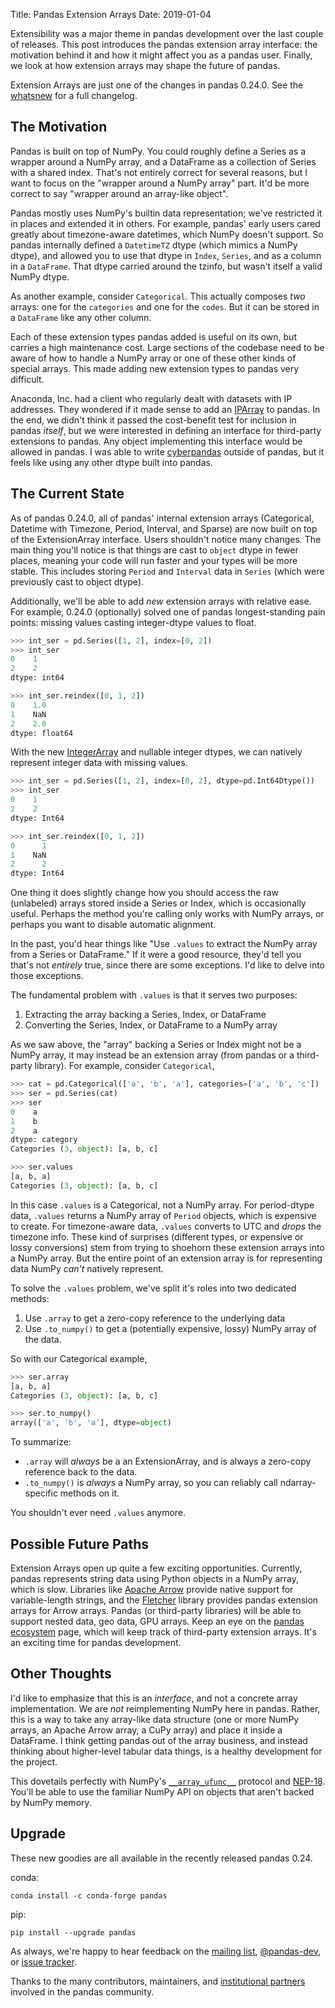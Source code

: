 Title: Pandas Extension Arrays
Date: 2019-01-04

Extensibility was a major theme in pandas development over the last couple of
releases. This post introduces the pandas extension array interface: the
motivation behind it and how it might affect you as a pandas user. Finally, we
look at how extension arrays may shape the future of pandas.

Extension Arrays are just one of the changes in pandas 0.24.0. See the
[whatsnew][whatsnew] for a full changelog.

## The Motivation

Pandas is built on top of NumPy. You could roughly define a Series as a wrapper
around a NumPy array, and a DataFrame as a collection of Series with a shared
index. That's not entirely correct for several reasons, but I want to focus on
the "wrapper around a NumPy array" part. It'd be more correct to say "wrapper
around an array-like object".

Pandas mostly uses NumPy's builtin data representation; we've restricted it in
places and extended it in others. For example, pandas' early users cared greatly
about timezone-aware datetimes, which NumPy doesn't support. So pandas
internally defined a `DatetimeTZ` dtype (which mimics a NumPy dtype), and
allowed you to use that dtype in `Index`, `Series`, and as a column in a
`DataFrame`. That dtype carried around the tzinfo, but wasn't itself a valid
NumPy dtype.

As another example, consider `Categorical`. This actually composes *two* arrays:
one for the `categories` and one for the `codes`. But it can be stored in a
`DataFrame` like any other column.

Each of these extension types pandas added is useful on its own, but carries a
high maintenance cost. Large sections of the codebase need to be aware of how to
handle a NumPy array or one of these other kinds of special arrays. This made
adding new extension types to pandas very difficult.

Anaconda, Inc. had a client who regularly dealt with datasets with IP addresses.
They wondered if it made sense to add an [IPArray][IPArray] to pandas. In the
end, we didn't think it passed the cost-benefit test for inclusion in pandas
*itself*, but we were interested in defining an interface for third-party
extensions to pandas. Any object implementing this interface would be allowed in
pandas. I was able to write [cyberpandas][cyberpandas] outside of pandas, but it
feels like using any other dtype built into pandas.

## The Current State

As of pandas 0.24.0, all of pandas' internal extension arrays (Categorical,
Datetime with Timezone, Period, Interval, and Sparse) are now built on top of
the ExtensionArray interface. Users shouldn't notice many changes. The main
thing you'll notice is that things are cast to `object` dtype in fewer places,
meaning your code will run faster and your types will be more stable. This
includes storing `Period` and `Interval` data in `Series` (which were previously
cast to object dtype).

Additionally, we'll be able to add *new* extension arrays with relative ease.
For example, 0.24.0 (optionally) solved one of pandas longest-standing pain
points: missing values casting integer-dtype values to float.


```python
>>> int_ser = pd.Series([1, 2], index=[0, 2])
>>> int_ser
0    1
2    2
dtype: int64

>>> int_ser.reindex([0, 1, 2])
0    1.0
1    NaN
2    2.0
dtype: float64
```

With the new [IntegerArray][IntegerArray] and nullable integer dtypes, we can
natively represent integer data with missing values.

```python
>>> int_ser = pd.Series([1, 2], index=[0, 2], dtype=pd.Int64Dtype())
>>> int_ser
0    1
2    2
dtype: Int64

>>> int_ser.reindex([0, 1, 2])
0      1
1    NaN
2      2
dtype: Int64
```

One thing it does slightly change how you should access the raw (unlabeled)
arrays stored inside a Series or Index, which is occasionally useful. Perhaps
the method you're calling only works with NumPy arrays, or perhaps you want to
disable automatic alignment.

In the past, you'd hear things like "Use `.values` to extract the NumPy array
from a Series or DataFrame." If it were a good resource, they'd tell you that's
not *entirely* true, since there are some exceptions. I'd like to delve into
those exceptions.

The fundamental problem with `.values` is that it serves two purposes:

1. Extracting the array backing a Series, Index, or DataFrame
2. Converting the Series, Index, or DataFrame to a NumPy array

As we saw above, the "array" backing a Series or Index might not be a NumPy
array, it may instead be an extension array (from pandas or a third-party
library). For example, consider `Categorical`,

```python
>>> cat = pd.Categorical(['a', 'b', 'a'], categories=['a', 'b', 'c'])
>>> ser = pd.Series(cat)
>>> ser
0    a
1    b
2    a
dtype: category
Categories (3, object): [a, b, c]

>>> ser.values
[a, b, a]
Categories (3, object): [a, b, c]
```

In this case `.values` is a Categorical, not a NumPy array. For period-dtype
data, `.values` returns a NumPy array of `Period` objects, which is expensive to
create. For timezone-aware data, `.values` converts to UTC and *drops* the
timezone info. These kind of surprises (different types, or expensive or lossy
conversions) stem from trying to shoehorn these extension arrays into a NumPy
array. But the entire point of an extension array is for representing data NumPy
*can't* natively represent.

To solve the `.values` problem, we've split it's roles into two dedicated methods:

1. Use `.array` to get a zero-copy reference to the underlying data
2. Use `.to_numpy()` to get a (potentially expensive, lossy) NumPy array of the
   data.
  
So with our Categorical example,

```python
>>> ser.array
[a, b, a]
Categories (3, object): [a, b, c]

>>> ser.to_numpy()
array(['a', 'b', 'a'], dtype=object)
```
  

To summarize:

- `.array` will *always* be a an ExtensionArray, and is always a zero-copy
   reference back to the data.
- `.to_numpy()` is *always* a NumPy array, so you can reliably call
   ndarray-specific methods on it.
   
You shouldn't ever need `.values` anymore.
 
## Possible Future Paths

Extension Arrays open up quite a few exciting opportunities. Currently, pandas
represents string data using Python objects in a NumPy array, which is slow.
Libraries like [Apache Arrow][arrow] provide native support for variable-length
strings, and the [Fletcher][fletcher] library provides pandas extension arrays
for Arrow arrays. Pandas (or third-party libraries) will be able to support
nested data, geo data, GPU arrays. Keep an eye on the [pandas ecosystem][eco]
page, which will keep track of third-party extension arrays. It's an exciting
time for pandas development.

## Other Thoughts

I'd like to emphasize that this is an *interface*, and not a concrete array
implementation. We are *not* reimplementing NumPy here in pandas. Rather, this
is a way to take any array-like data structure (one or more NumPy arrays, an
Apache Arrow array, a CuPy array) and place it inside a DataFrame. I think
getting pandas out of the array business, and instead thinking about
higher-level tabular data things, is a healthy development for the project.

This dovetails perfectly with NumPy's [`__array_ufunc__`][ufunc] protocol and
[NEP-18][nep18]. You'll be able to use the familiar NumPy API on objects that
aren't backed by NumPy memory.

## Upgrade

These new goodies are all available in the recently released pandas 0.24.

conda:

    conda install -c conda-forge pandas
    
pip:

    pip install --upgrade pandas

As always, we're happy to hear feedback on the [mailing list][ml],
[@pandas-dev][twitter], or [issue tracker][tracker].

Thanks to the many contributors, maintainers, and [institutional
partners][partners] involved in the pandas community.


[IPArray]: https://github.com/pandas-dev/pandas/issues/18767
[cyberpandas]: https://cyberpandas.readthedocs.io
[IntegerArray]: http://pandas.pydata.org/pandas-docs/version/0.24/api/generated/pandas.arrays.IntegerArray.html#pandas.arrays.IntegerArray
[fletcher]: https://github.com/xhochy/fletcher
[arrow]: https://arrow.apache.org
[ufunc]: https://docs.scipy.org/doc/numpy-1.13.0/neps/ufunc-overrides.html
[nep18]: https://www.numpy.org/neps/nep-0018-array-function-protocol.html
[ml]: https://mail.python.org/mailman/listinfo/pandas-dev
[twitter]: https://twitter.com/pandas_dev
[tracker]: https://github.com/pandas-dev/pandas/issues
[partners]: https://github.com/pandas-dev/pandas-governance/blob/master/people.md
[eco]: http://pandas.pydata.org/pandas-docs/stable/ecosystem.html#extension-data-types
[whatsnew]: http://pandas.pydata.org/pandas-docs/version/0.24.0rc1/whatsnew/v0.24.0.html

